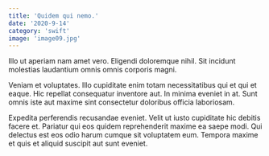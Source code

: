 ```yaml
---
title: 'Quidem qui nemo.'
date: '2020-9-14'
category: 'swift'
image: 'image09.jpg'
---
```


Illo ut aperiam nam amet vero. Eligendi doloremque nihil. Sit incidunt molestias laudantium omnis omnis corporis magni.
 Veniam et voluptates. Illo cupiditate enim totam necessitatibus qui et qui et eaque. Hic repellat consequatur inventore aut. In minima eveniet in at. Sunt omnis iste aut maxime sint consectetur doloribus officia laboriosam.
 Expedita perferendis recusandae eveniet. Velit ut iusto cupiditate hic debitis facere et. Pariatur qui eos quidem reprehenderit maxime ea saepe modi. Qui delectus est eos odio harum cumque sit voluptatem eum. Tempora maxime et quis et aliquid suscipit aut sunt eveniet.
